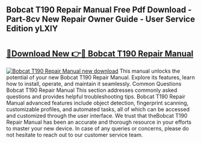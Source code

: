 ## Bobcat T190 Repair Manual Free Pdf Download - Part-8cv New Repair Owner Guide - User Service Edition yLXlY

# <h2><a href="http://bc32018.oget.top/?id=Bobcat+T190+Repair+Manual">🔗Download New 👉🔴 Bobcat T190 Repair Manual</a></h2>

[![Bobcat T190 Repair Manual new download](https://i.imgur.com/5g1atiW.png)](http://bc32018.oget.top/?id=Bobcat+T190+Repair+Manual)
This manual unlocks the potential of your new Bobcat T190 Repair Manual. Explore its features, learn how to install, operate, and maintain it seamlessly. Common Questions Bobcat T190 Repair Manual This section addresses commonly asked questions and provides helpful troubleshooting tips. Bobcat T190 Repair Manual advanced features include object detection, fingerprint scanning, customizable profiles, and automated tasks, all of which can be accessed and customized through the user interface. We trust that theBobcat T190 Repair Manual has been an accurate and thorough resource in your efforts to master your new device. In case of any queries or concerns, please do not hesitate to reach out to our customer service team.
